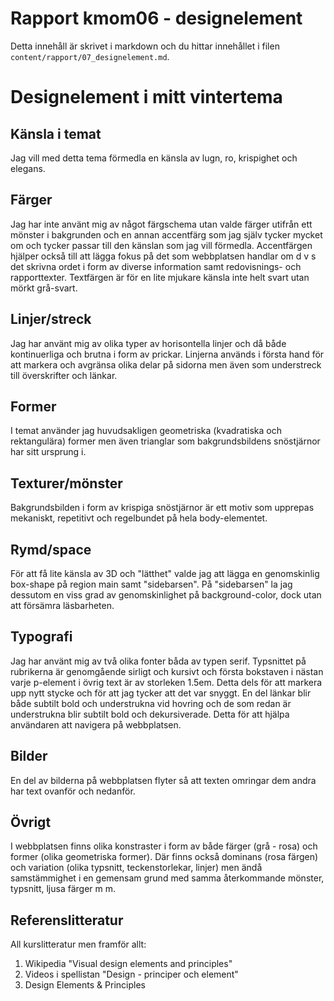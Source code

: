 ---
---
Rapport kmom06 - designelement
=========================

Detta innehåll är skrivet i markdown och du hittar innehållet i filen `content/rapport/07_designelement.md`.


Designelement i mitt vintertema
===============================

Känsla i temat
-------------------------
Jag vill med detta tema förmedla en känsla av lugn, ro, krispighet och elegans.

Färger
-------------------------
Jag har inte använt mig av något färgschema utan valde färger utifrån ett mönster i bakgrunden och en annan accentfärg som jag själv tycker mycket om och tycker passar till den känslan som jag vill förmedla. Accentfärgen hjälper också till att lägga fokus på det som webbplatsen handlar om d v s det skrivna ordet i form av diverse information samt redovisnings- och rapporttexter. Textfärgen är för en lite mjukare känsla inte helt svart utan mörkt grå-svart.

Linjer/streck
-------------------------
Jag har använt mig av olika typer av horisontella linjer och då både kontinuerliga och brutna i form av prickar. Linjerna används i första hand för att markera och avgränsa olika delar på sidorna men även som understreck till överskrifter och länkar.

Former
-------------------------
I temat använder jag huvudsakligen geometriska (kvadratiska och rektangulära) former men även trianglar som bakgrundsbildens snöstjärnor har sitt ursprung i.

Texturer/mönster
-------------------------
Bakgrundsbilden i form av krispiga snöstjärnor är ett motiv som upprepas mekaniskt, repetitivt och regelbundet på hela body-elementet.  

Rymd/space
-------------------------
För att få lite känsla av 3D och "lätthet" valde jag att lägga en genomskinlig box-shape på region main samt "sidebarsen". På "sidebarsen" la jag dessutom en viss grad av genomskinlighet på background-color, dock utan att försämra läsbarheten.

Typografi
-------------------------
Jag har använt mig av två olika fonter båda av typen serif. Typsnittet på rubrikerna är genomgående sirligt och kursivt och första bokstaven i nästan varje p-element i övrig text är av storleken 1.5em. Detta dels för att markera upp nytt stycke och för att jag tycker att det var snyggt. En del länkar blir både subtilt bold och understrukna vid hovring och de som redan är understrukna blir subtilt bold och dekursiverade. Detta för att hjälpa användaren att navigera på webbplatsen.

Bilder
-------------------------
En del av bilderna på webbplatsen flyter så att texten omringar dem andra har text ovanför och nedanför.

Övrigt
-------------------------
I webbplatsen finns olika konstraster i form av både färger (grå - rosa) och former (olika geometriska former). Där finns också dominans (rosa färgen) och variation (olika typsnitt, teckenstorlekar, linjer) men ändå samstämmighet i en gemensam grund med samma återkommande mönster, typsnitt, ljusa färger m m.

Referenslitteratur
-------------------------
All kurslitteratur men framför allt:

1. Wikipedia "Visual design elements and principles"
2. Videos i spellistan "Design - principer och element"
3. Design Elements & Principles
